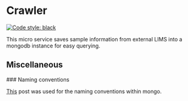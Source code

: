 # Crawler

[![Code style: black](https://img.shields.io/badge/code%20style-black-000000.svg)](https://github.com/psf/black)

This micro service saves sample information from external LIMS into a mongodb instance for easy
querying.

## Miscellaneous

### Naming conventions

[This](https://stackoverflow.com/a/45335909) post was used for the naming conventions within mongo.
